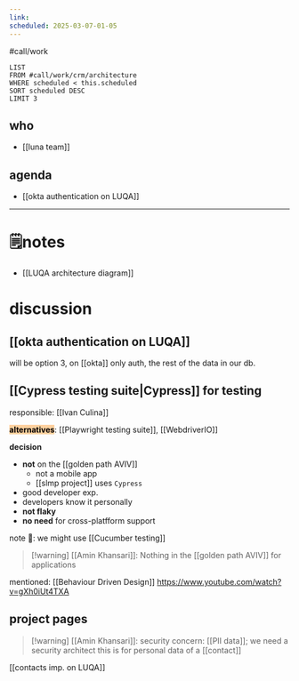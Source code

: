 ```yaml
---
link: 
scheduled: 2025-03-07-01-05
---
```

#call/work

```dataview
LIST
FROM #call/work/crm/architecture 
WHERE scheduled < this.scheduled
SORT scheduled DESC
LIMIT 3
```

## who
- [[luna team]]
## agenda

- [[okta authentication on LUQA]]

---
# 🗒notes
- [[LUQA architecture diagram]]

# discussion

## [[okta authentication on LUQA]]

will be option 3, on [[okta]] only auth, the rest of the data in our db.
## [[Cypress testing suite|Cypress]] for testing

responsible: [[Ivan Culina]]

**<mark style="background: #FFB86CA6;">alternatives</mark>**: [[Playwright testing suite]], [[WebdriverIO]]

**decision**
- **not** on the [[golden path AVIV]]
	- not a mobile app
	- [[slmp project]] uses `Cypress`
- good developer exp.
- developers know it personally
- **not flaky**
- **no need** for cross-platfform support

note 📔: we might use [[Cucumber testing]]

> [!warning] [[Amin Khansari]]: Nothing in the [[golden path AVIV]] for applications

mentioned: [[Behaviour Driven Design]]
https://www.youtube.com/watch?v=gXh0iUt4TXA

## project pages

> [!warning] [[Amin Khansari]]: security concern: [[PII data]]; we need a security architect
> this is for personal data of a [[contact]]


[[contacts imp. on LUQA]]